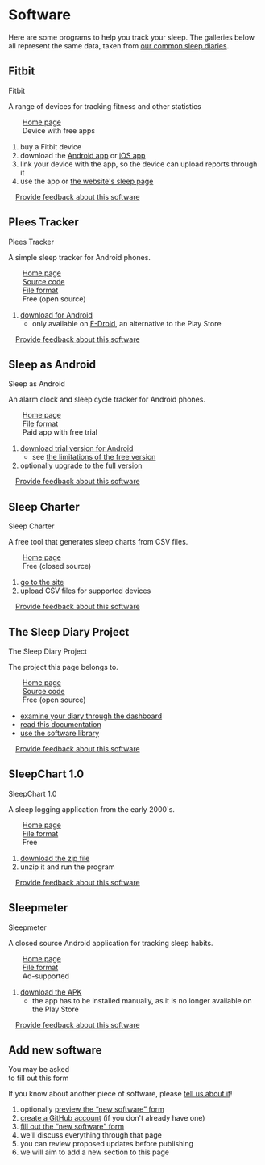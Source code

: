 # Software

<!--

  DO NOT EDIT THIS FILE DIRECTLY

  See https://github.com/sleepdiary/docs/blob/main/bin/generate-from-resources.js

 -->

Here are some programs to help you track your sleep.  The galleries below all represent the same data, taken from [our common sleep diaries](https://sleepdiary.github.io/resources/common_sleep_diaries/).

## Fitbit

<ImageFrame :classes="['reactive']" link="https://www.fitbit.com/" base="" thumb="/../resources/thumbs/Fitbit.jpg">
  Fitbit
</ImageFrame>

A range of devices for tracking fitness and other statistics

<div><span class="software-key fas fa-link"></span><a href="https://www.fitbit.com/">Home page</a></div>
<div><span class="software-key fas fa-money-check-dollar"></span>Device with free apps</div>
<div><span class="software-key fas fa-computer"></span><span class="software-value fas fa-clock" title="Watch"></span><span class="software-value fas fa-globe" title="Website"></span><span class="software-value fas fa-brands fa-apple" title="Ios"></span><span class="software-value fas fa-brands fa-android" title="Android"></span></div>

<ShowOnClick>

<template v-slot:header>

#### Procedure

</template>

1. buy a Fitbit device
2. download the [Android app](https://play.google.com/store/apps/details?id=com.fitbit.FitbitMobile&hl=en_GB&gl=US) or [iOS app](https://apps.apple.com/us/app/fitbit-health-fitness/id462638897)
3. link your device with the app, so the device can upload reports through it
4. use the app or [the website's sleep page](https://www.fitbit.com/sleep)

</ShowOnClick>

<div class="page-meta" style="clear:both;padding: 0 1em">

[Provide&nbsp;feedback&nbsp;about&nbsp;this&nbsp;software](https://github.com/sleepdiary/resources/issues/new?template=entity-feedback.md&title=Feedback+for+Fitbit) <EntryUpdated date="2022-04-01"/>

</div>

## Plees Tracker

<ImageFrame :classes="['reactive']" link="https://vmiklos.hu/plees-tracker/" base="" thumb="/../resources/thumbs/Plees Tracker.jpg">
  Plees Tracker
</ImageFrame>

A simple sleep tracker for Android phones.

<div><span class="software-key fas fa-link"></span><a href="https://vmiklos.hu/plees-tracker/">Home page</a></div>
<div><span class="software-key fas fa-code"></span><a href="https://github.com/vmiklos/plees-tracker">Source code</a></div>
<div><span class="software-key fas fa-file-code"></span><a href="/core/src/PleesTracker/">File format</a></div>
<div><span class="software-key fas fa-money-check-dollar"></span>Free (open source)</div>
<div><span class="software-key fas fa-computer"></span><span class="software-value fas fa-brands fa-android" title="Android"></span></div>

<ShowOnClick>

<template v-slot:header>

#### Procedure

</template>

1. [download for Android](https://f-droid.org/en/packages/hu.vmiklos.plees_tracker/)
   * only available on [F-Droid](https://f-droid.org/), an alternative to the Play Store

</ShowOnClick>

<div style="clear:both"></div>

<ShowOnClick>

<template v-slot:header>

#### Gallery

</template>

<ImageGallery :images='[{"thumb":"/resources/thumbs/Plees Tracker/Length/simple.jpg","url":"/resources/images/Plees%20Tracker/Length/simple.png","display_name":"Length: Simple","short_name":"Simple","has_name":true},{"thumb":"/resources/thumbs/Plees Tracker/Length/weekday_alarm.jpg","url":"/resources/images/Plees%20Tracker/Length/weekday_alarm.png","display_name":"Length: Weekday alarm","short_name":"Weekday alarm","has_name":true},{"thumb":"/resources/thumbs/Plees Tracker/Length/dspd.jpg","url":"/resources/images/Plees%20Tracker/Length/dspd.png","display_name":"Length: DSPD","short_name":"DSPD","has_name":true},{"thumb":"/resources/thumbs/Plees Tracker/Length/non-24.jpg","url":"/resources/images/Plees%20Tracker/Length/non-24.png","display_name":"Length: Non-24","short_name":"Non-24","has_name":true},{"thumb":"/resources/thumbs/Plees Tracker/Start time/simple.jpg","url":"/resources/images/Plees%20Tracker/Start%20time/simple.png","display_name":"Start time: Simple","short_name":"Simple","has_name":true},{"thumb":"/resources/thumbs/Plees Tracker/Start time/weekday_alarm.jpg","url":"/resources/images/Plees%20Tracker/Start%20time/weekday_alarm.png","display_name":"Start time: Weekday alarm","short_name":"Weekday alarm","has_name":true},{"thumb":"/resources/thumbs/Plees Tracker/Start time/dspd.jpg","url":"/resources/images/Plees%20Tracker/Start%20time/dspd.png","display_name":"Start time: DSPD","short_name":"DSPD","has_name":true},{"thumb":"/resources/thumbs/Plees Tracker/Start time/non-24.jpg","url":"/resources/images/Plees%20Tracker/Start%20time/non-24.png","display_name":"Start time: Non-24","short_name":"Non-24","has_name":true}]'/>

</ShowOnClick>

<div class="page-meta" style="clear:both;padding: 0 1em">

[Provide&nbsp;feedback&nbsp;about&nbsp;this&nbsp;software](https://github.com/sleepdiary/resources/issues/new?template=entity-feedback.md&title=Feedback+for+Plees%20Tracker) <EntryUpdated date="2022-04-01"/>

</div>

## Sleep as Android

<ImageFrame :classes="['reactive']" link="https://sleep.urbandroid.org/" base="" thumb="/../resources/thumbs/Sleep as Android.jpg">
  Sleep as Android
</ImageFrame>

An alarm clock and sleep cycle tracker for Android phones.

<div><span class="software-key fas fa-link"></span><a href="https://sleep.urbandroid.org/">Home page</a></div>
<div><span class="software-key fas fa-file-code"></span><a href="/core/src/SleepAsAndroid/">File format</a></div>
<div><span class="software-key fas fa-money-check-dollar"></span>Paid app with free trial</div>
<div><span class="software-key fas fa-computer"></span><span class="software-value fas fa-brands fa-android" title="Android"></span></div>

<ShowOnClick>

<template v-slot:header>

#### Procedure

</template>

1. [download trial version for Android](https://play.google.com/store/apps/details?id=com.urbandroid.sleep&hl=en_GB&gl=US)
   * see [the limitations of the free version](https://docs.sleep.urbandroid.org/general/plan.html#free-sleep-as-android)
2. optionally [upgrade to the full version](https://docs.sleep.urbandroid.org/general/plan.html#full-sleep-as-android)

</ShowOnClick>

<div class="page-meta" style="clear:both;padding: 0 1em">

[Provide&nbsp;feedback&nbsp;about&nbsp;this&nbsp;software](https://github.com/sleepdiary/resources/issues/new?template=entity-feedback.md&title=Feedback+for+Sleep%20as%20Android) <EntryUpdated date="2022-04-01"/>

</div>

## Sleep Charter

<ImageFrame :classes="['reactive']" link="https://sleepcharter.z13.web.core.windows.net/" base="" thumb="/../resources/thumbs/SleepCharter.jpg">
  Sleep Charter
</ImageFrame>

A free tool that generates sleep charts from CSV files.

<div><span class="software-key fas fa-link"></span><a href="https://sleepcharter.z13.web.core.windows.net/">Home page</a></div>
<div><span class="software-key fas fa-money-check-dollar"></span>Free (closed source)</div>
<div><span class="software-key fas fa-computer"></span><span class="software-value fas fa-globe" title="Website"></span></div>

<ShowOnClick>

<template v-slot:header>

#### Procedure

</template>

1. [go to the site](https://sleepcharter.z13.web.core.windows.net/)
2. upload CSV files for supported devices

</ShowOnClick>

<div style="clear:both"></div>

<ShowOnClick>

<template v-slot:header>

#### Gallery

</template>

<ImageGallery :images='[{"thumb":"/resources/thumbs/SleepCharter/simple.jpg","url":"/resources/images/SleepCharter/simple.png","display_name":"Simple","short_name":"Simple","has_name":true},{"thumb":"/resources/thumbs/SleepCharter/weekday_alarm.jpg","url":"/resources/images/SleepCharter/weekday_alarm.png","display_name":"Weekday alarm","short_name":"Weekday alarm","has_name":true},{"thumb":"/resources/thumbs/SleepCharter/dspd.jpg","url":"/resources/images/SleepCharter/dspd.png","display_name":"DSPD","short_name":"DSPD","has_name":true},{"thumb":"/resources/thumbs/SleepCharter/non-24.jpg","url":"/resources/images/SleepCharter/non-24.png","display_name":"Non-24","short_name":"Non-24","has_name":true}]'/>

</ShowOnClick>

<div class="page-meta" style="clear:both;padding: 0 1em">

[Provide&nbsp;feedback&nbsp;about&nbsp;this&nbsp;software](https://github.com/sleepdiary/resources/issues/new?template=entity-feedback.md&title=Feedback+for+Sleep%20Charter) <EntryUpdated date="2022-04-01"/>

</div>

## The Sleep Diary Project

<ImageFrame :classes="['reactive']" link="https://sleepdiary.github.io/" base="" thumb="/../resources/thumbs/The Sleep Diary Project.jpg">
  The Sleep Diary Project
</ImageFrame>

The project this page belongs to.

<div><span class="software-key fas fa-link"></span><a href="https://sleepdiary.github.io/">Home page</a></div>
<div><span class="software-key fas fa-code"></span><a href="https://github.com/sleepdiary/">Source code</a></div>
<div><span class="software-key fas fa-money-check-dollar"></span>Free (open source)</div>
<div><span class="software-key fas fa-computer"></span><span class="software-value fas fa-globe" title="Website"></span></div>

<ShowOnClick>

<template v-slot:header>

#### Procedure

</template>

* [examine your diary through the dashboard](/dashboard)
* [read this documentation](/docs)
* [use the software library](/core)

</ShowOnClick>

<div style="clear:both"></div>

<ShowOnClick>

<template v-slot:header>

#### Gallery

</template>

<ImageGallery :images='[{"thumb":"/resources/thumbs/The Sleep Diary Project/Report for doctors/simple.jpg","url":"/resources/images/The%20Sleep%20Diary%20Project/Report%20for%20doctors/simple.pdf","display_name":"Simple","short_name":"Simple","has_name":true},{"thumb":"/resources/thumbs/The Sleep Diary Project/Report for doctors/weekday_alarm.jpg","url":"/resources/images/The%20Sleep%20Diary%20Project/Report%20for%20doctors/weekday_alarm.pdf","display_name":"Weekday alarm","short_name":"Weekday alarm","has_name":true},{"thumb":"/resources/thumbs/The Sleep Diary Project/Report for doctors/dspd.jpg","url":"/resources/images/The%20Sleep%20Diary%20Project/Report%20for%20doctors/dspd.pdf","display_name":"DSPD","short_name":"DSPD","has_name":true},{"thumb":"/resources/thumbs/The Sleep Diary Project/Report for doctors/non-24.jpg","url":"/resources/images/The%20Sleep%20Diary%20Project/Report%20for%20doctors/non-24.pdf","display_name":"Non-24","short_name":"Non-24","has_name":true}]'/>

</ShowOnClick>

<div class="page-meta" style="clear:both;padding: 0 1em">

[Provide&nbsp;feedback&nbsp;about&nbsp;this&nbsp;software](https://github.com/sleepdiary/resources/issues/new?template=entity-feedback.md&title=Feedback+for+The%20Sleep%20Diary%20Project) <EntryUpdated date="2022-04-01"/>

</div>

## SleepChart 1.0

<ImageFrame :classes="['reactive']" link="https://supermemo.guru/wiki/SleepChart" base="" thumb="/../resources/thumbs/SleepChart1.jpg">
  SleepChart 1.0
</ImageFrame>

A sleep logging application from the early 2000's.

<div><span class="software-key fas fa-link"></span><a href="https://supermemo.guru/wiki/SleepChart">Home page</a></div>
<div><span class="software-key fas fa-file-code"></span><a href="/core/src/SleepChart1/">File format</a></div>
<div><span class="software-key fas fa-money-check-dollar"></span>Free</div>
<div><span class="software-key fas fa-computer"></span><span class="software-value fas fa-brands fa-windows" title="Windows"></span></div>

<ShowOnClick>

<template v-slot:header>

#### Procedure

</template>

1. [download the zip file](http://www.supermemo.org/ftp/sleepchart.zip)
2. unzip it and run the program

</ShowOnClick>

<div style="clear:both"></div>

<ShowOnClick>

<template v-slot:header>

#### Gallery

</template>

<ImageGallery :images='[{"thumb":"/resources/thumbs/SleepChart1/Sleep log/simple.jpg","url":"/resources/images/SleepChart1/Sleep%20log/simple.png","display_name":"Sleep log: Simple","short_name":"Simple","has_name":true},{"thumb":"/resources/thumbs/SleepChart1/Sleep log/weekday_alarm.jpg","url":"/resources/images/SleepChart1/Sleep%20log/weekday_alarm.png","display_name":"Sleep log: Weekday alarm","short_name":"Weekday alarm","has_name":true},{"thumb":"/resources/thumbs/SleepChart1/Sleep log/dspd.jpg","url":"/resources/images/SleepChart1/Sleep%20log/dspd.png","display_name":"Sleep log: DSPD","short_name":"DSPD","has_name":true},{"thumb":"/resources/thumbs/SleepChart1/Sleep log/non-24.jpg","url":"/resources/images/SleepChart1/Sleep%20log/non-24.png","display_name":"Sleep log: Non-24","short_name":"Non-24","has_name":true},{"thumb":"/resources/thumbs/SleepChart1/Circadian/simple.jpg","url":"/resources/images/SleepChart1/Circadian/simple.png","display_name":"Circadian: Simple","short_name":"Simple","has_name":true},{"thumb":"/resources/thumbs/SleepChart1/Circadian/weekday_alarm.jpg","url":"/resources/images/SleepChart1/Circadian/weekday_alarm.png","display_name":"Circadian: Weekday alarm","short_name":"Weekday alarm","has_name":true},{"thumb":"/resources/thumbs/SleepChart1/Circadian/dspd.jpg","url":"/resources/images/SleepChart1/Circadian/dspd.png","display_name":"Circadian: DSPD","short_name":"DSPD","has_name":true},{"thumb":"/resources/thumbs/SleepChart1/Circadian/non-24.jpg","url":"/resources/images/SleepChart1/Circadian/non-24.png","display_name":"Circadian: Non-24","short_name":"Non-24","has_name":true},{"thumb":"/resources/thumbs/SleepChart1/Phase shift/simple.jpg","url":"/resources/images/SleepChart1/Phase%20shift/simple.png","display_name":"Phase shift: Simple","short_name":"Simple","has_name":true},{"thumb":"/resources/thumbs/SleepChart1/Phase shift/weekday_alarm.jpg","url":"/resources/images/SleepChart1/Phase%20shift/weekday_alarm.png","display_name":"Phase shift: Weekday alarm","short_name":"Weekday alarm","has_name":true},{"thumb":"/resources/thumbs/SleepChart1/Phase shift/dspd.jpg","url":"/resources/images/SleepChart1/Phase%20shift/dspd.png","display_name":"Phase shift: DSPD","short_name":"DSPD","has_name":true},{"thumb":"/resources/thumbs/SleepChart1/Phase shift/non-24.jpg","url":"/resources/images/SleepChart1/Phase%20shift/non-24.png","display_name":"Phase shift: Non-24","short_name":"Non-24","has_name":true}]'/>

</ShowOnClick>

<div class="page-meta" style="clear:both;padding: 0 1em">

[Provide&nbsp;feedback&nbsp;about&nbsp;this&nbsp;software](https://github.com/sleepdiary/resources/issues/new?template=entity-feedback.md&title=Feedback+for+SleepChart%201.0) <EntryUpdated date="2022-04-01"/>

</div>

## Sleepmeter

<ImageFrame :classes="['reactive']" link="https://www.squalllinesoftware.com/?q=node/2" base="" thumb="/../resources/thumbs/Sleepmeter.jpg">
  Sleepmeter
</ImageFrame>

A closed source Android application for tracking sleep habits.

<div><span class="software-key fas fa-link"></span><a href="https://www.squalllinesoftware.com/?q=node/2">Home page</a></div>
<div><span class="software-key fas fa-file-code"></span><a href="/core/src/Sleepmeter/">File format</a></div>
<div><span class="software-key fas fa-money-check-dollar"></span>Ad-supported</div>
<div><span class="software-key fas fa-computer"></span><span class="software-value fas fa-brands fa-android" title="Android"></span></div>

<ShowOnClick>

<template v-slot:header>

#### Procedure

</template>

1. [download the APK](https://m.apkpure.com/sleepmeter-free/com.squalllinesoftware.android.applications.sleepmeter.free)
   * the app has to be installed manually, as it is no longer available on the Play Store

</ShowOnClick>

<div style="clear:both"></div>

<ShowOnClick>

<template v-slot:header>

#### Gallery

</template>

<ImageGallery :images='[{"thumb":"/resources/thumbs/Sleepmeter/simple.jpg","url":"/resources/images/Sleepmeter/simple.png","display_name":"Simple","short_name":"Simple","has_name":true},{"thumb":"/resources/thumbs/Sleepmeter/weekday_alarm.jpg","url":"/resources/images/Sleepmeter/weekday_alarm.png","display_name":"Weekday alarm","short_name":"Weekday alarm","has_name":true},{"thumb":"/resources/thumbs/Sleepmeter/dspd.jpg","url":"/resources/images/Sleepmeter/dspd.png","display_name":"DSPD","short_name":"DSPD","has_name":true},{"thumb":"/resources/thumbs/Sleepmeter/non-24.jpg","url":"/resources/images/Sleepmeter/non-24.png","display_name":"Non-24","short_name":"Non-24","has_name":true}]'/>

</ShowOnClick>

<div class="page-meta" style="clear:both;padding: 0 1em">

[Provide&nbsp;feedback&nbsp;about&nbsp;this&nbsp;software](https://github.com/sleepdiary/resources/issues/new?template=entity-feedback.md&title=Feedback+for+Sleepmeter) <EntryUpdated date="2022-04-01"/>

</div>


## Add new software

<ImageFrame :classes="['reactive']" link="https://github.com/sleepdiary/resources/issues/new?assignees=&labels=entities%2Ctriage&template=new-software.yaml&title=%5BNew+software%5D%3A+" thumb="/create/add-software.png">
  You may be asked<br>to fill out this form
</ImageFrame>

If you know about another piece of software, please [tell us about it](https://github.com/sleepdiary/resources/issues/new?assignees=&labels=entities%2Ctriage&template=new-software.yaml&title=%5BNew+software%5D%3A+)!

<ShowOnClick>

<template v-slot:header>

#### Procedure

</template>

1. optionally [preview the &ldquo;new software&rdquo; form](https://github.com/sleepdiary/resources/blob/main/.github/ISSUE_TEMPLATE/new-software.yaml)
2. [create a GitHub account](https://github.com/signup) (if you don't already have one)
3. [fill out the &ldquo;new software&rdquo; form](https://github.com/sleepdiary/resources/issues/new?assignees=&labels=entities%2Ctriage&template=new-software.yaml&title=%5BNew+software%5D%3A+)
4. we'll discuss everything through that page
5. you can review proposed updates before publishing
6. we will aim to add a new section to this page

</ShowOnClick>

<style>
.software-key,
.software-value {
  display: inline-block;
  margin-top: 1px;
  font-size: 1em;
  text-align: center;
  width: 2em;
}
.software-value {
  width: 1.25em;
}
</style>
